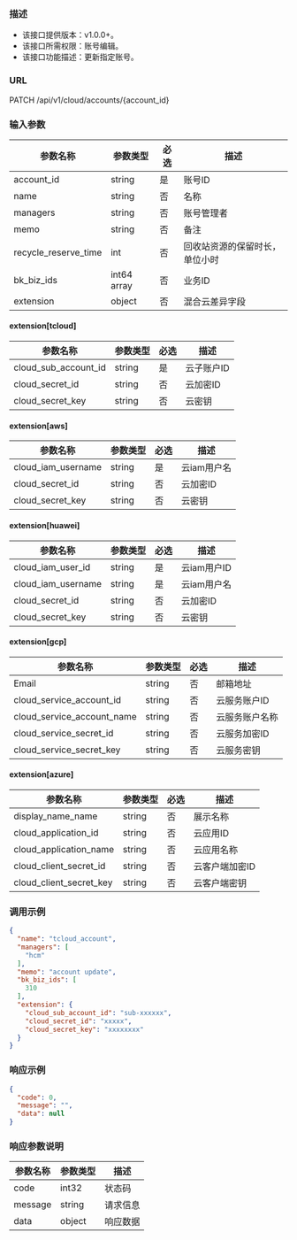 ### 描述

- 该接口提供版本：v1.0.0+。
- 该接口所需权限：账号编辑。
- 该接口功能描述：更新指定账号。

### URL

PATCH /api/v1/cloud/accounts/{account_id}

### 输入参数

| 参数名称                 | 参数类型        | 必选 | 描述              |
|----------------------|-------------|----|-----------------|
| account_id           | string      | 是  | 账号ID            |
| name                 | string      | 否  | 名称              |
| managers             | string      | 否  | 账号管理者           |
| memo                 | string      | 否  | 备注              |
| recycle_reserve_time | int         | 否  | 回收站资源的保留时长，单位小时 |
| bk_biz_ids           | int64 array | 否  | 业务ID            |
| extension            | object      | 否  | 混合云差异字段         |

#### extension[tcloud]

| 参数名称                 | 参数类型   | 必选 | 描述     |
|----------------------|--------|----|--------|
| cloud_sub_account_id | string | 是  | 云子账户ID |
| cloud_secret_id      | string | 否  | 云加密ID  |
| cloud_secret_key     | string | 否  | 云密钥    |

#### extension[aws]

| 参数名称               | 参数类型   | 必选 | 描述      |
|--------------------|--------|----|---------|
| cloud_iam_username | string | 是  | 云iam用户名 |
| cloud_secret_id    | string | 否  | 云加密ID   |
| cloud_secret_key   | string | 否  | 云密钥     |

#### extension[huawei]

| 参数名称               | 参数类型   | 必选 | 描述       |
|--------------------|--------|----|----------|
| cloud_iam_user_id  | string | 是  | 云iam用户ID |
| cloud_iam_username | string | 是  | 云iam用户名  |
| cloud_secret_id    | string | 否  | 云加密ID    |
| cloud_secret_key   | string | 否  | 云密钥      |

#### extension[gcp]

| 参数名称                       | 参数类型   | 必选 | 描述      |
|----------------------------|--------|----|---------|
| Email                      | string | 否  | 邮箱地址    |
| cloud_service_account_id   | string | 否  | 云服务账户ID |
| cloud_service_account_name | string | 否  | 云服务账户名称 |
| cloud_service_secret_id    | string | 否  | 云服务加密ID |
| cloud_service_secret_key   | string | 否  | 云服务密钥   |

#### extension[azure]

| 参数名称                    | 参数类型   | 必选 | 描述       |
|-------------------------|--------|----|----------|
| display_name_name       | string | 否  | 展示名称     |
| cloud_application_id    | string | 否  | 云应用ID    |
| cloud_application_name  | string | 否  | 云应用名称    |
| cloud_client_secret_id  | string | 否  | 云客户端加密ID |
| cloud_client_secret_key | string | 否  | 云客户端密钥   |

### 调用示例

```json
{
  "name": "tcloud_account",
  "managers": [
    "hcm"
  ],
  "memo": "account update",
  "bk_biz_ids": [
    310
  ],
  "extension": {
    "cloud_sub_account_id": "sub-xxxxxx",
    "cloud_secret_id": "xxxxx",
    "cloud_secret_key": "xxxxxxxx"
  }
}
```

### 响应示例

```json
{
  "code": 0,
  "message": "",
  "data": null
}
```

### 响应参数说明

| 参数名称    | 参数类型   | 描述   |
|---------|--------|------|
| code    | int32  | 状态码  |
| message | string | 请求信息 |
| data    | object | 响应数据 |
